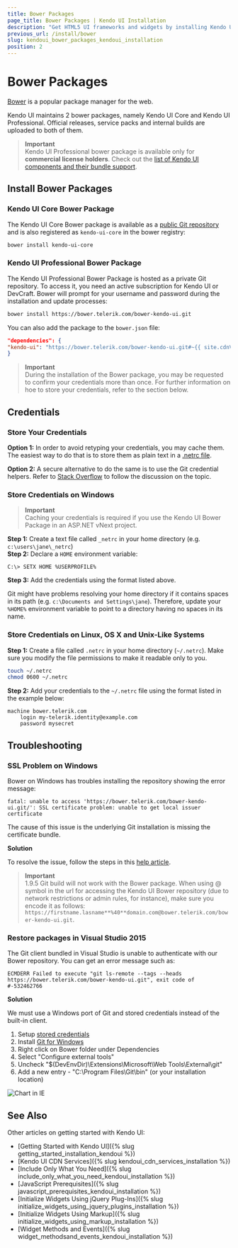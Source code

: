 ```yaml
---
title: Bower Packages
page_title: Bower Packages | Kendo UI Installation
description: "Get HTML5 UI frameworks and widgets by installing Kendo UI Professional or Kendo UI Core bower package."
previous_url: /install/bower
slug: kendoui_bower_packages_kendoui_installation
position: 2
---
```


# Bower Packages

[Bower](http://bower.io/) is a popular package manager for the web.

Kendo UI maintains 2 bower packages, namely Kendo UI Core and Kendo UI Professional. Official releases, service packs and internal builds are uploaded to both of them.

> **Important**  
> Kendo UI Professional bower package is available only for **commercial license holders**. Check out the [list of Kendo UI components and their bundle support](/intro/supporting/list-of-widgets).

## Install Bower Packages

### Kendo UI Core Bower Package

The Kendo UI Core Bower package is available as a [public Git repository](https://github.com/kendo-labs/bower-kendo-ui) and is also registered as `kendo-ui-core` in the bower registry:

```sh
bower install kendo-ui-core
```

### Kendo UI Professional Bower Package

The Kendo UI Professional Bower Package is hosted as a private Git repository. To access it, you need an active subscription for Kendo UI or DevCraft.
Bower will prompt for your username and password during the installation and update processes:

```sh
bower install https://bower.telerik.com/bower-kendo-ui.git
```

You can also add the package to the `bower.json` file:

```json
"dependencies": {
"kendo-ui": "https://bower.telerik.com/bower-kendo-ui.git#~{{ site.cdnVersion }}"
}
```

> **Important**  
> During the installation of the Bower package, you may be requested to confirm your credentials more than once. For further information on hoe to store your credentials, refer to the section below.

## Credentials

### Store Your Credentials

**Option 1:** In order to avoid retyping your credentials, you may cache them. The easiest way to do that is to store them as plain text in a [.netrc file](http://www.mavetju.org/unix/netrc.php).

**Option 2:** A secure alternative to do the same is to use the Git credential helpers. Refer to [Stack Overflow](http://stackoverflow.com/questions/5343068/is-there-a-way-to-skip-password-typing-when-using-https-github) to follow the discussion on the topic.

### Store Credentials on Windows

> **Important**  
> Caching your credentials is required if you use the Kendo UI Bower Package in an ASP.NET vNext project.

**Step 1:** Create a text file called `_netrc` in your home directory (e.g. `c:\users\jane\_netrc`)  
**Step 2:** Declare a `HOME` environment variable:

```
C:\> SETX HOME %USERPROFILE%
```

**Step 3:** Add the credentials using the format listed above.

Git might have problems resolving your home directory if it contains spaces in its path (e.g. `c:\Documents and Settings\jane`). Therefore, update your `%HOME%` environment variable to point to a directory having no spaces in its name.

### Store Credentials on Linux, OS X and Unix-Like Systems

**Step 1:** Create a file called `.netrc` in your home directory (`~/.netrc`). Make sure you modify the file permissions to make it readable only to you.

```sh
touch ~/.netrc
chmod 0600 ~/.netrc
```

**Step 2:** Add your credentials to the `~/.netrc` file using the format listed in the example below:

```
machine bower.telerik.com
    login my-telerik.identity@example.com
    password mysecret
```

## Troubleshooting

### SSL Problem on Windows

Bower on Windows has troubles installing the repository showing the error message:

```
fatal: unable to access 'https://bower.telerik.com/bower-kendo-ui.git/': SSL certificate problem: unable to get local issuer certificate
```

The cause of this issue is the underlying Git installation is missing the certificate bundle.

**Solution**

To resolve the issue, follow the steps in this
[help article](http://blogs.msdn.com/b/phkelley/archive/2014/01/20/adding-a-corporate-or-self-signed-certificate-authority-to-git-exe-s-store.aspx).

> **Important**  
> 1.9.5 Git build will not work with the Bower package.
> When using @ symbol in the url for accessing the Kendo UI Bower repository (due to network restrictions or admin rules, for instance), make sure you encode it as follows: `https://firstname.lasname**%40**domain.com@bower.telerik.com/bower-kendo-ui.git`.

### Restore packages in Visual Studio 2015

The Git client bundled in Visual Studio is unable to authenticate with our Bower repository. You can get an error message such as:
```
ECMDERR Failed to execute "git ls-remote --tags --heads https://bower.telerik.com/bower-kendo-ui.git", exit code of #-532462766
```

**Solution**

We must use a Windows port of Git and stored credentials instead of the built-in client.

1. Setup [stored credentials](#store-your-credentials-on-windows)
1. Install [Git for Windows](https://git-for-windows.github.io/)
1. Right click on Bower folder under Dependencies
1. Select "Configure external tools"
1. Uncheck "$(DevEnvDir)\Extensions\Microsoft\Web Tools\External\git"
1. Add a new entry - "C:\Program Files\Git\bin" (or your installation location)

![Chart in IE](/images/vs2015-external-tools.png)

## See Also

Other articles on getting started with Kendo UI:

* [Getting Started with Kendo UI]({% slug getting_started_installation_kendoui %})
* [Kendo UI CDN Services]({% slug kendoui_cdn_services_installation %})
* [Include Only What You Need]({% slug include_only_what_you_need_kendoui_installation %})
* [JavaScript Prerequisites]({% slug javascript_prerequisites_kendoui_installation %})
* [Initialize Widgets Using jQuery Plug-Ins]({% slug initialize_widgets_using_jquery_plugins_installation %})
* [Initialize Widgets Using Markup]({% slug initialize_widgets_using_markup_installation %})
* [Widget Methods and Events]({% slug widget_methodsand_events_kendoui_installation %})
